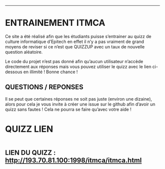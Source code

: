 ---

<h1 id="entrainement-itmca">ENTRAINEMENT ITMCA</h1>
<p>Ce site a été réalisé afin que les étudiants puisse s’entrainer au quizz de culture informatique d’Epitech en effet il n’y a pas vraiment de grand moyens de reviser si ce n’est que QUIZZUP avec un taux de nouvelle question aléatoire.</p>
<p>Le code du projet n’est pas donné afin qu’aucun utilisateur n’accède directement aux réponses mais vous pouvez utiliser le quizz avec le lien ci-dessous en illimité ! Bonne chance !</p>
<h2 id="questions--reponses">QUESTIONS / REPONSES</h2>
<p>Il se peut que certaines réponses ne soit pas juste (environ une dizaine), alors pour cela je vous invite à créer une issue sur le github afin d’avoir un quizz sans fautes ! Cela ne pourra se faire qu’avec votre aide !</p>
<h1 id="quizz-lien">QUIZZ LIEN</h1>
<p><img src="https://lh3.googleusercontent.com/B9K_wYNwAYJjBqYVMQFUMFf9PJQ87dmxccc2rJZDPVpxqAtgoi9aVFE3Uf9axE4y-FvtQ3rIc8N0" alt="" title="Example"></p>
<h2 id="lien-du-quizz--http193.70.81.1001998itmcaitmca.html"><strong>LIEN DU QUIZZ :</strong> <a href="http://193.70.81.100:1998/itmca/itmca.html">http://193.70.81.100:1998/itmca/itmca.html</a></h2>


